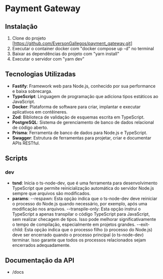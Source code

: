 # Payment Gateway

## Instalação

1. Clone do projeto [https://github.com/EversonGallegos/payment_gateway.git]
2. Executar o container docker com "docker compose up -d" no terminal
3. Baixar as dependências do projeto com "yarn install"
4. Executar o servidor com "yarn dev"

## Tecnologias Utilizadas

- **Fastify**: Framework web para Node.js, conhecido por sua performance e baixa sobrecarga.
- **TypeScript**: Linguagem de programação que adiciona tipos estáticos ao JavaScript.
- **Docker**: Plataforma de software para criar, implantar e executar aplicativos em contêineres.
- **Zod**: Biblioteca de validação de esquemas escrita em TypeScript.
- **PostgreSQL**: Sistema de gerenciamento de banco de dados relacional de código aberto.
- **Prisma**: Ferramenta de banco de dados para Node.js e TypeScript.
- **Swagger**: Estrutura de ferramentas para projetar, criar e documentar APIs RESTful.

## Scripts

### dev

- **tsnd**: Inicia o ts-node-dev, que é uma ferramenta para desenvolvimento TypeScript que permite reinicialização automática do servidor Node.js sempre que arquivos são modificados.
- **params**:
  --respawn: Esta opção indica que o ts-node-dev deve reiniciar o processo do Node.js quando necessário, por exemplo, após uma modificação nos arquivos.
  --transpile-only: Esta opção instrui o TypeScript a apenas transpilar o código TypeScript para JavaScript, sem realizar checagem de tipos. Isso pode melhorar significativamente o tempo de compilação, especialmente em projetos grandes.
  --exit-child: Esta opção indica que o processo filho (o processo do Node.js) deve ser encerrado quando o processo principal (o ts-node-dev) terminar. Isso garante que todos os processos relacionados sejam encerrados adequadamente.

## Documentação da API

- /docs
